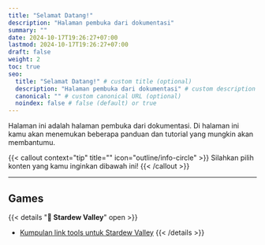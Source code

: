 ```yaml
---
title: "Selamat Datang!"
description: "Halaman pembuka dari dokumentasi"
summary: ""
date: 2024-10-17T19:26:27+07:00
lastmod: 2024-10-17T19:26:27+07:00
draft: false
weight: 2
toc: true
seo:
  title: "Selamat Datang!" # custom title (optional)
  description: "Halaman pembuka dari dokumentasi" # custom description (recommended)
  canonical: "" # custom canonical URL (optional)
  noindex: false # false (default) or true
---
```

Halaman ini adalah halaman pembuka dari dokumentasi. Di halaman ini kamu akan menemukan beberapa panduan dan tutorial yang mungkin akan membantumu.

{{< callout context="tip" title="" icon="outline/info-circle" >}}
Silahkan pilih konten yang kamu inginkan dibawah ini!
{{< /callout >}}

---

## Games
{{< details "**🐥 Stardew Valley**" open >}}
- [Kumpulan link tools untuk Stardew Valley](/dokumentasi-games/stardew-valley/link-tools/)
{{< /details >}}
